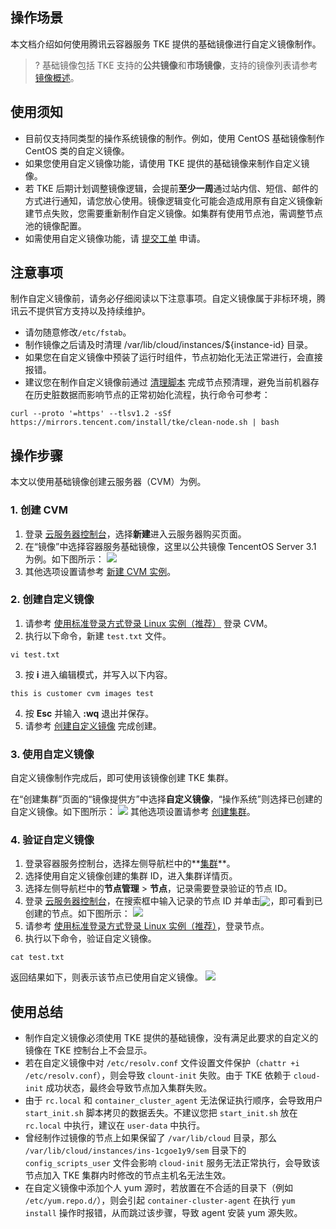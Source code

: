 ## 操作场景

本文档介绍如何使用腾讯云容器服务 TKE 提供的基础镜像进行自定义镜像制作。

>? 基础镜像包括 TKE 支持的**公共镜像**和**市场镜像**，支持的镜像列表请参考 [镜像概述](https://cloud.tencent.com/document/product/457/68289)。

## 使用须知

- 目前仅支持同类型的操作系统镜像的制作。例如，使用 CentOS 基础镜像制作 CentOS 类的自定义镜像。
- 如果您使用自定义镜像功能，请使用 TKE 提供的基础镜像来制作自定义镜像。
- 若 TKE 后期计划调整镜像逻辑，会提前**至少一周**通过站内信、短信、邮件的方式进行通知，请您放心使用。镜像逻辑变化可能会造成用原有自定义镜像新建节点失败，您需要重新制作自定义镜像。如集群有使用节点池，需调整节点池的镜像配置。
- 如需使用自定义镜像功能，请 [提交工单](https://console.cloud.tencent.com/workorder/category) 申请。

## 注意事项

制作自定义镜像前，请务必仔细阅读以下注意事项。自定义镜像属于非标环境，腾讯云不提供官方支持以及持续维护。

- 请勿随意修改`/etc/fstab`。
- 制作镜像之后请及时清理 /var/lib/cloud/instances/${instance-id} 目录。
- 如果您在自定义镜像中预装了运行时组件，节点初始化无法正常进行，会直接报错。
- 建议您在制作自定义镜像前通过 [清理脚本]( https://mirrors.tencent.com/install/tke/clean-node.sh) 完成节点预清理，避免当前机器存在历史脏数据而影响节点的正常初始化流程，执行命令可参考：
```
curl --proto '=https' --tlsv1.2 -sSf https://mirrors.tencent.com/install/tke/clean-node.sh | bash
```

## 操作步骤
本文以使用基础镜像创建云服务器（CVM）为例。

### 1. 创建 CVM

1. 登录 [云服务器控制台](https://console.cloud.tencent.com/cvm/instance)，选择**新建**进入云服务器购买页面。
2. 在“镜像”中选择容器服务基础镜像，这里以公共镜像 TencentOS Server 3.1 为例。如下图所示：
   ![](https://qcloudimg.tencent-cloud.cn/raw/68272cc915d035758ef7fcfebcb13e1b.png)
3. 其他选项设置请参考 [新建 CVM 实例](https://cloud.tencent.com/document/product/213/4855)。

### 2. 创建自定义镜像

1. 请参考 [使用标准登录方式登录 Linux 实例（推荐）](https://cloud.tencent.com/document/product/213/5436) 登录 CVM。
2. 执行以下命令，新建 `test.txt` 文件。
```
vi test.txt
```
3. 按 **i** 进入编辑模式，并写入以下内容。
```
this is customer cvm images test
```
4. 按 **Esc** 并输入 **:wq** 退出并保存。
5. 请参考 [创建自定义镜像](https://cloud.tencent.com/document/product/213/4942) 完成创建。

### 3. 使用自定义镜像

自定义镜像制作完成后，即可使用该镜像创建 TKE 集群。

在“创建集群”页面的“镜像提供方”中选择**自定义镜像**，“操作系统”则选择已创建的自定义镜像。如下图所示：
![](https://main.qcloudimg.com/raw/53151b87f9b23443e3ef7ba527d3eda2.png)
其他选项设置请参考 [创建集群](https://cloud.tencent.com/document/product/457/32189)。

### 4. 验证自定义镜像

1. 登录容器服务控制台，选择左侧导航栏中的**[集群](https://console.cloud.tencent.com/tke2/cluster)**。
2. 选择使用自定义镜像创建的集群 ID，进入集群详情页。
3. 选择左侧导航栏中的**节点管理** > **节点**，记录需要登录验证的节点 ID。
4. 登录 [云服务器控制台](https://cloud.tencent.com/product/cvm)，在搜索框中输入记录的节点 ID 并单击<img src="https://main.qcloudimg.com/raw/5244c9e564aa8ae65717a9eb33f94291.png" style="margin:-3px 0px">，即可看到已创建的节点。如下图所示：
   ![](https://main.qcloudimg.com/raw/610b5fcd57067bfee6aa37c359c716ee.png)
5. 请参考 [使用标准登录方式登录 Linux 实例（推荐）](https://cloud.tencent.com/document/product/213/5436)，登录节点。
6. 执行以下命令，验证自定义镜像。
```
cat test.txt
```
返回结果如下，则表示该节点已使用自定义镜像。
![](https://main.qcloudimg.com/raw/a3c1abdddf1d9b2990b787c849226348.png)

## 使用总结

- 制作自定义镜像必须使用 TKE 提供的基础镜像，没有满足此要求的自定义的镜像在 TKE 控制台上不会显示。
- 若在自定义镜像中对 `/etc/resolv.conf` 文件设置文件保护（`chattr +i /etc/resolv.conf`），则会导致 `clount-init` 失败。由于 TKE 依赖于 `cloud-init` 成功状态，最终会导致节点加入集群失败。
- 由于 `rc.local` 和 `container_cluster_agent` 无法保证执行顺序，会导致用户 `start_init.sh` 脚本拷贝的数据丢失。不建议您把 `start_init.sh` 放在 `rc.local` 中执行，建议在 `user-data` 中执行。
- 曾经制作过镜像的节点上如果保留了 `/var/lib/cloud` 目录，那么 `/var/lib/cloud/instances/ins-1cgoe1y9/sem` 目录下的 `config_scripts_user` 文件会影响 `cloud-init` 服务无法正常执行，会导致该节点加入 TKE 集群内时修改的节点主机名无法生效。
- 在自定义镜像中添加个人 yum 源时，若放置在不合适的目录下（例如 `/etc/yum.repo.d/`），则会引起 `container-cluster-agent` 在执行 `yum install` 操作时报错，从而跳过该步骤，导致 agent 安装 yum 源失败。
